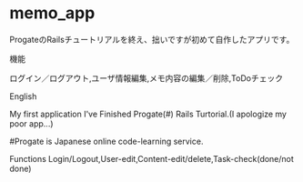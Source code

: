 # memo_app

ProgateのRailsチュートリアルを終え、拙いですが初めて自作したアプリです。

機能

ログイン／ログアウト,ユーザ情報編集,メモ内容の編集／削除,ToDoチェック



English

My first application I've Finished Progate(#) Rails Turtorial.(I apologize my poor app...)

#Progate is Japanese online code-learning service.

Functions
Login/Logout,User-edit,Content-edit/delete,Task-check(done/not done)
